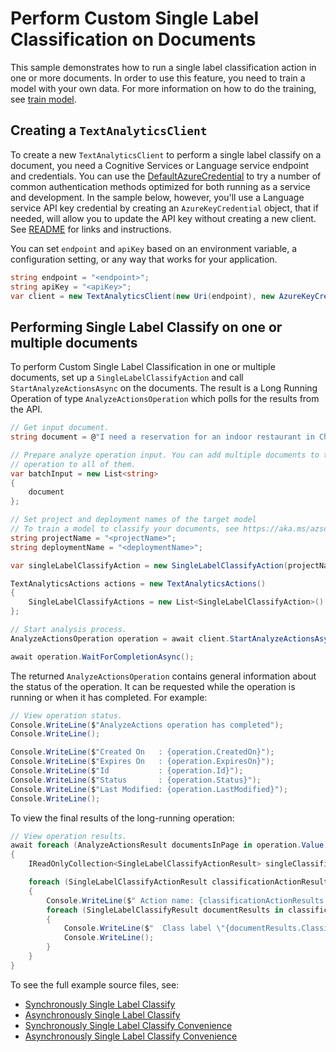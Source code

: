 # Perform Custom Single Label Classification on Documents
This sample demonstrates how to run a single label classification action in one or more documents. In order to use this feature, you need to train a model with your own data. For more information on how to do the training, see [train model][train_model].

## Creating a `TextAnalyticsClient`

To create a new `TextAnalyticsClient` to perform a single label classify on a document, you need a Cognitive Services or Language service endpoint and credentials.  You can use the [DefaultAzureCredential][DefaultAzureCredential] to try a number of common authentication methods optimized for both running as a service and development.  In the sample below, however, you'll use a Language service API key credential by creating an `AzureKeyCredential` object, that if needed, will allow you to update the API key without creating a new client. See [README][README] for links and instructions.

You can set `endpoint` and `apiKey` based on an environment variable, a configuration setting, or any way that works for your application.

```C# Snippet:CreateTextAnalyticsClient
string endpoint = "<endpoint>";
string apiKey = "<apiKey>";
var client = new TextAnalyticsClient(new Uri(endpoint), new AzureKeyCredential(apiKey));
```

## Performing Single Label Classify on one or multiple documents

To perform Custom Single Label Classification in one or multiple documents, set up a `SingleLabelClassifyAction` and call `StartAnalyzeActionsAsync` on the documents. The result is a Long Running Operation of type `AnalyzeActionsOperation` which polls for the results from the API.

```C# Snippet:TextAnalyticsSingleLabelClassifyAsync
// Get input document.
string document = @"I need a reservation for an indoor restaurant in China. Please don't stop the music. Play music and add it to my playlist.";

// Prepare analyze operation input. You can add multiple documents to this list and perform the same
// operation to all of them.
var batchInput = new List<string>
{
    document
};

// Set project and deployment names of the target model
// To train a model to classify your documents, see https://aka.ms/azsdk/textanalytics/customfunctionalities
string projectName = "<projectName>";
string deploymentName = "<deploymentName>";

var singleLabelClassifyAction = new SingleLabelClassifyAction(projectName, deploymentName);

TextAnalyticsActions actions = new TextAnalyticsActions()
{
    SingleLabelClassifyActions = new List<SingleLabelClassifyAction>() { singleLabelClassifyAction }
};

// Start analysis process.
AnalyzeActionsOperation operation = await client.StartAnalyzeActionsAsync(batchInput, actions);

await operation.WaitForCompletionAsync();
```

The returned `AnalyzeActionsOperation` contains general information about the status of the operation. It can be requested while the operation is running or when it has completed. For example:

```C# Snippet:TextAnalyticsSingleLabelClassifyOperationStatus
// View operation status.
Console.WriteLine($"AnalyzeActions operation has completed");
Console.WriteLine();

Console.WriteLine($"Created On   : {operation.CreatedOn}");
Console.WriteLine($"Expires On   : {operation.ExpiresOn}");
Console.WriteLine($"Id           : {operation.Id}");
Console.WriteLine($"Status       : {operation.Status}");
Console.WriteLine($"Last Modified: {operation.LastModified}");
Console.WriteLine();
```

To view the final results of the long-running operation:

```C# Snippet:TextAnalyticsSingleLabelClassifyAsyncViewResults
// View operation results.
await foreach (AnalyzeActionsResult documentsInPage in operation.Value)
{
    IReadOnlyCollection<SingleLabelClassifyActionResult> singleClassificationActionResults = documentsInPage.SingleLabelClassifyResults;

    foreach (SingleLabelClassifyActionResult classificationActionResults in singleClassificationActionResults)
    {
        Console.WriteLine($" Action name: {classificationActionResults.ActionName}");
        foreach (SingleLabelClassifyResult documentResults in classificationActionResults.DocumentsResults)
        {
            Console.WriteLine($"  Class label \"{documentResults.Classification.Category}\" predicted with a confidence score of {documentResults.Classification.ConfidenceScore}.");
            Console.WriteLine();
        }
    }
}
```

To see the full example source files, see:

* [Synchronously Single Label Classify](https://github.com/Azure/azure-sdk-for-net/blob/main/sdk/textanalytics/Azure.AI.TextAnalytics/tests/samples/Sample9_SingleLabelClassify.cs)
* [Asynchronously Single Label Classify](https://github.com/Azure/azure-sdk-for-net/blob/main/sdk/textanalytics/Azure.AI.TextAnalytics/tests/samples/Sample9_SingleLabelClassifyAsync.cs)
* [Synchronously Single Label Classify Convenience](https://github.com/Azure/azure-sdk-for-net/blob/main/sdk/textanalytics/Azure.AI.TextAnalytics/tests/samples/Sample9_SingleLabelClassifyConvenience.cs)
* [Asynchronously Single Label Classify Convenience](https://github.com/Azure/azure-sdk-for-net/blob/main/sdk/textanalytics/Azure.AI.TextAnalytics/tests/samples/Sample9_SingleLabelClassifyConvenienceAsync.cs)

[train_model]: https://aka.ms/azsdk/textanalytics/customfunctionalities
[DefaultAzureCredential]: https://github.com/Azure/azure-sdk-for-net/blob/main/sdk/identity/Azure.Identity/README.md
[README]: https://github.com/Azure/azure-sdk-for-net/blob/main/sdk/textanalytics/Azure.AI.TextAnalytics/README.md
